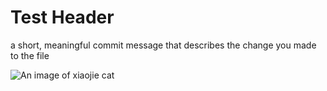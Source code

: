 # Test Header

a short, meaningful commit message that describes the change you made to the file

![An image of xiaojie cat](https://static.wikia.nocookie.net/silly-cat/images/1/17/Xiojie.png/revision/latest?cb=20240613062020)
